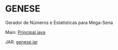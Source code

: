# GENESE
Gerador de Números e Estatísticas para Mega-Sena

<p>Main:
<a href="https://github.com/Constapp/GENESE/blob/master/src/main/java/br/constapp/genese/gui/Principal.java">Principal.java</a></p>

<p>JAR:
<a href="https://github.com/Constapp/GENESE/blob/master/out/artifacts/genese_jar/genese.jar">genese.jar</a></p>
